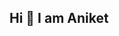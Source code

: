 ## Hi  👋 I am Aniket 

<!--
**AniketYadavtech1/AniketYadavtech1** is a ✨ _special_ ✨ repository because its `README.md` (this file) appears on your GitHub profile.
https://medium.muz.li/12-beautiful-mobile-app-ui-animations-inspiration-97db3c02fc5f


Here are some ideas to get you started:

- 🔭 I’m currently working on ...
- 🌱 I’m currently learning ...
- 👯 I’m looking to collaborate on ...
- 🤔 I’m looking for help with ...
- 💬 Ask me about ...
- 📫 How to reach me: ...
- 😄 Pronouns: ...
- ⚡ Fun fact: ...
-->
